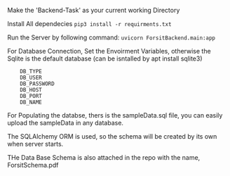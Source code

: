 Make the 'Backend-Task' as your current working Directory

Install All dependecies 
    `pip3 install -r requirments.txt`

Run the Server by following command:
    `uvicorn ForsitBackend.main:app`

For Database Connection, Set the Envoirment Variables, otherwise the Sqlite is the default database (can be isntalled by apt install sqlite3)

        DB_TYPE
        DB_USER
        DB_PASSWORD
        DB_HOST
        DB_PORT
        DB_NAME

For Populating the databse, thers is the sampleData.sql file, you can easily upload the sampleData in any database.

The SQLAlchemy ORM is used, so the schema will be created by its own when server starts.

THe Data Base Schema is also attached in the repo with the name, ForsitSchema.pdf